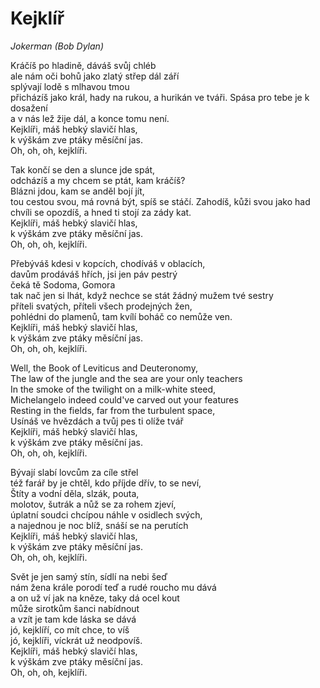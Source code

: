 # Kejklíř

*Jokerman (Bob Dylan)*

Kráčíš po hladině, dáváš svůj chléb    
ale nám oči bohů jako zlatý střep dál září     
splývají lodě s mlhavou tmou    
přicházíš jako král, hady na rukou, a hurikán ve tváři. 
Spása pro tebe je k dosažení    
a v nás lež žije dál, a konce tomu není.     
Kejklíři, máš hebký slavičí hlas,    
k výškám zve ptáky měsíční jas.     
Oh, oh, oh, kejklíři.

Tak končí se den a slunce jde spát,     
odcházíš a my chcem se ptát, kam kráčíš?     
Blázni jdou, kam se anděl bojí jít,     
tou cestou svou, má rovná být, spíš se stáčí.
Zahodíš, kůži svou jako had     
chvíli se opozdíš, a hned ti stojí za zády kat.     
Kejklíři, máš hebký slavičí hlas,    
k výškám zve ptáky měsíční jas.     
Oh, oh, oh, kejklíři.

Přebýváš kdesi v kopcích, chodíváš v oblacích,     
davům prodáváš hřích, jsi jen páv pestrý     
čeká tě Sodoma, Gomora     
tak nač jen si lhát, když nechce se stát žádný mužem tvé sestry      
příteli svatých, příteli všech prodejných žen,     
pohlédni do plamenů, tam kvílí boháč co nemůže ven.     
Kejklíři, máš hebký slavičí hlas,    
k výškám zve ptáky měsíční jas.     
Oh, oh, oh, kejklíři.

Well, the Book of Leviticus and Deuteronomy,     
The law of the jungle and the sea are your only teachers     
In the smoke of the twilight on a milk-white steed,     
Michelangelo indeed could've carved out your features     
Resting in the fields, far from the turbulent space,     
Usínáš ve hvězdách a tvůj pes ti olíže tvář     
Kejklíři, máš hebký slavičí hlas,    
k výškám zve ptáky měsíční jas.     
Oh, oh, oh, kejklíři.

Bývají slabí lovcům za cíle střel    
též farář by je chtěl, kdo příjde dřív, to se neví,     
Štíty a vodní děla, slzák, pouta,     
molotov, šutrák a nůž se za rohem zjeví,     
úplatní soudci chcípou náhle v osidlech svých,     
a najednou je noc blíž, snáší se na perutích     
Kejklíři, máš hebký slavičí hlas,    
k výškám zve ptáky měsíční jas.     
Oh, oh, oh, kejklíři.

Svět je jen samý stín, sídlí na nebi šeď   
nám žena krále porodí teď a rudé roucho mu dává  
a on už ví jak na kněze, taky dá ocel kout  
může sirotkům šanci nabídnout  
a vzít je tam kde láska se dává   
jó, kejklíří, co mít chce, to víš    
jó, kejklíři, víckrát už neodpovíš.  
Kejklíři, máš hebký slavičí hlas,  
k výškám zve ptáky měsíční jas.   
Oh, oh, oh, kejklíři.
